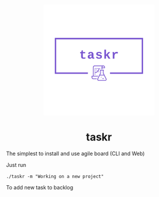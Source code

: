 <p align="center"><img src="./assets/logo.png" width="300"></p>

<h1 align="center">taskr</h1>

The simplest to install and use agile board (CLI and Web)

Just run
```
./taskr -m "Working on a new project"
```
To add new task to backlog